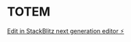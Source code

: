 # TOTEM

[Edit in StackBlitz next generation editor ⚡️](https://stackblitz.com/~/github.com/elpulpo0/TOTEM)